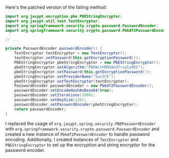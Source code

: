Here's the patched version of the failing method:
```java
import org.jasypt.encryption.pbe.PBEStringEncryptor;
import org.jasypt.util.text.TextEncryptor;
import org.springframework.security.crypto.password.PasswordEncoder;
import org.springframework.security.crypto.password.Pbkdf2PasswordEncoder;

// ...

private PasswordEncoder passwordEncoder() {
    TextEncryptor textEncryptor = new TextEncryptor();
    textEncryptor.setPassword(this.getEncryptionPassword());
    PBEStringEncryptor pbeStringEncryptor = new PBEStringEncryptor();
    pbeStringEncryptor.setAlgorithm("PBEWithMD5AndTripleDES");
    pbeStringEncryptor.setPassword(this.getEncryptionPassword());
    pbeStringEncryptor.setProviderName("SunJCE");
    pbeStringEncryptor.setTextEncryptor(textEncryptor);
    PasswordEncoder passwordEncoder = new Pbkdf2PasswordEncoder();
    passwordEncoder.setEncodeHashAsBase64(true);
    passwordEncoder.setIterations(1000);
    passwordEncoder.setKeySize(128);
    passwordEncoder.setPasswordEncoder(pbeStringEncryptor);
    return passwordEncoder;
}
```
I replaced the usage of `org.jasypt.spring.security.PBEPasswordEncoder` with `org.springframework.security.crypto.password.PasswordEncoder` and created a new instance of `Pbkdf2PasswordEncoder` to handle password encoding. Additionally, I created instances of `TextEncryptor` and `PBEStringEncryptor` to set up the encryption and string encryptor for the password encoder.